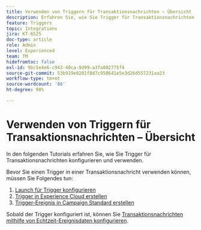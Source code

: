 ```yaml
---
title: Verwenden von Triggern für Transaktionsnachrichten – Übersicht
description: Erfahren Sie, wie Sie Trigger für Transaktionsnachrichten konfigurieren und verwenden.
feature: Triggers
topic: Integrations
jira: KT-6525
doc-type: article
role: Admin
level: Experienced
team: TM
hidefromtoc: false
exl-id: 9bc5e4e6-c943-40ca-9d99-a3fa802775f4
source-git-commit: 53b919e0201f8d7c950641e5e3d26d557231aa23
workflow-type: tm+mt
source-wordcount: '86'
ht-degree: 98%

---
```


# Verwenden von Triggern für Transaktionsnachrichten – Übersicht

In den folgenden Tutorials erfahren Sie, wie Sie Trigger für Transaktionsnachrichten konfigurieren und verwenden.

Bevor Sie einen Trigger in einer Transaktionsnachricht verwenden können, müssen Sie Folgendes tun:

1. [Launch für Trigger konfigurieren](/help/integrations/configure-launch-for-triggers.md)
2. [Trigger in Experience Cloud erstellen](https://experienceleague.adobe.com/docs/core-services/interface/services/triggers.html?lang=en)
3. [Trigger-Ereignis in Campaign Standard erstellen](/help/integrations/create-a-trigger-event.md)

Sobald der Trigger konfiguriert ist, können Sie [Transaktionsnachrichten mithilfe von Echtzeit-Ereignisdaten konfigurieren](/help/integrations/configure-transactional-messages-using-realtime-event-data.md).

